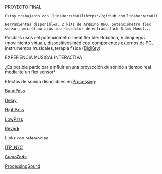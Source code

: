 PROYECTO FINAL


    Estoy trabajando con [LinaHerrera01](https://github.com/linaherrera01)

    Herramientas disponibles, 2 kits de Arduino UNO, potenciómetro flex sensor, micrófono acústico (conector de entrada Jack 6.3mm Mono)...

Posibles usos del potenciómetro lineal flexible: Robótica, Videojuegos (movimiento virtual), dispositivos médicos, componentes externos de PC, instrumentos musicales, terapia física ([DigiKey](https://www.digikey.com/en/product-highlight/s/spectra-symbol/flex-sensor))

EXPERIENCIA MUSICAL INTERACTIVA


¿Es posible participar e influir en una proyección de sonido a tiempo real mediante un flex sensor?

Efectos de sonido disponibles en [Processing](https://processing.org/reference/libraries/sound/index.html):

[BandPass](https://processing.org/reference/libraries/sound/BandPass.html)

[Delay](https://processing.org/reference/libraries/sound/Delay.html)

[HighPass](https://processing.org/reference/libraries/sound/HighPass.html)

[LowPass](https://processing.org/reference/libraries/sound/LowPass.html)

[Reverb](https://processing.org/reference/libraries/sound/Reverb.html)



Links con referencias 


[ITP_NYC](https://vimeo.com/itpred)

[SumoZade](https://www.sumozade.com/es/product/el-potenciometro-lineal-flexible)

[ProcessingSound](https://processing.org/reference/libraries/sound/index.html)

